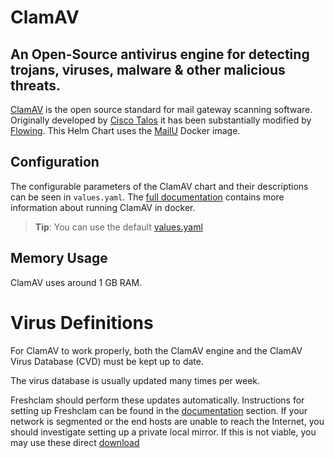 # ClamAV

##  An Open-Source antivirus engine for detecting trojans, viruses, malware & other malicious threats.

[ClamAV](https://www.clamav.net/) is the open source standard for mail gateway scanning software.
 Originally developed by [Cisco Talos](https://github.com/Cisco-Talos/clamav-devel) it has been substantially modified by [Flowing](https://www.flowing.it/). This Helm Chart uses the [MailU](https://github.com/Mailu/Mailu) Docker image.


## Configuration

The configurable parameters of the ClamAV chart and
their descriptions can be seen in `values.yaml`. The [full documentation](https://www.clamav.net/documents/clam-antivirus-0-101-0-user-manual) contains more information about running ClamAV in docker.

> **Tip**: You can use the default [values.yaml](values.yaml)

## Memory Usage

ClamAV uses around 1 GB RAM.


# Virus Definitions

For ClamAV to work properly, both the ClamAV engine and the ClamAV Virus Database (CVD) must be kept up to date.

The virus database is usually updated many times per week.

Freshclam should perform these updates automatically. Instructions for setting up Freshclam can be found in the [ documentation](https://www.clamav.net/documents/clam-antivirus-0-101-0-user-manual) section.
If your network is segmented or the end hosts are unable to reach the Internet, you should investigate setting up a private local mirror. If this is not viable, you may use these direct [ download](https://www.clamav.net/downloads)